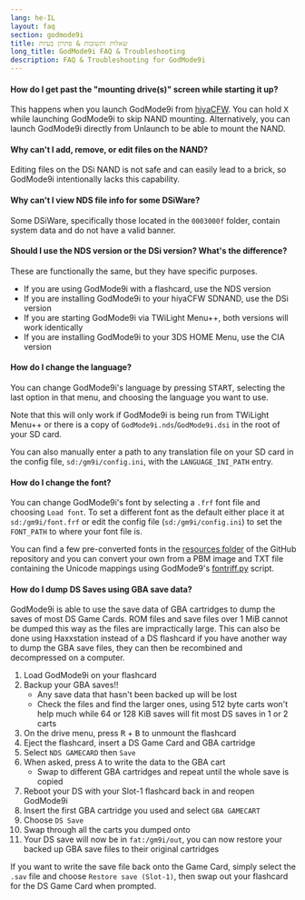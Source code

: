 ```yaml
---
lang: he-IL
layout: faq
section: godmode9i
title: שאלות ותשובות & פתרון בעיות
long_title: GodMode9i FAQ & Troubleshooting
description: FAQ & Troubleshooting for GodMode9i
---
```


#### How do I get past the "mounting drive(s)" screen while starting it up?
This happens when you launch GodMode9i from [hiyaCFW](../hiyacfw). You can hold <kbd class="face">X</kbd> while launching GodMode9i to skip NAND mounting. Alternatively, you can launch GodMode9i directly from Unlaunch to be able to mount the NAND.

#### Why can't I add, remove, or edit files on the NAND?
Editing files on the DSi NAND is not safe and can easily lead to a brick, so GodMode9i intentionally lacks this capability.

#### Why can't I view NDS file info for some DSiWare?
Some DSiWare, specifically those located in the `0003000f` folder, contain system data and do not have a valid banner.

#### Should I use the NDS version or the DSi version? What's the difference?
These are functionally the same, but they have specific purposes.
- If you are using GodMode9i with a flashcard, use the NDS version
- If you are installing GodMode9i to your hiyaCFW SDNAND, use the DSi version
- If you are starting GodMode9i via TWiLight Menu++, both versions will work identically
- If you are installing GodMode9i to your 3DS HOME Menu, use the CIA version

#### How do I change the language?
You can change GodMode9i's language by pressing <kbd>START</kbd>, selecting the last option in that menu, and choosing the language you want to use.

Note that this will only work if GodMode9i is being run from TWiLight Menu++ or there is a copy of `GodMode9i.nds`/`GodMode9i.dsi` in the root of your SD card.

You can also manually enter a path to any translation file on your SD card in the config file, `sd:/gm9i/config.ini`, with the `LANGUAGE_INI_PATH` entry.

#### How do I change the font?
You can change GodMode9i's font by selecting a `.frf` font file and choosing `Load font`. To set a different font as the default either place it at `sd:/gm9i/font.frf` or edit the config file (`sd:/gm9i/config.ini`) to set the `FONT_PATH` to where your font file is.

You can find a few pre-converted fonts in the [resources folder](https://github.com/DS-Homebrew/GodMode9i/tree/master/resources/fonts) of the GitHub repository and you can convert your own from a PBM image and TXT file containing the Unicode mappings using GodMode9's [fontriff.py](https://github.com/d0k3/GodMode9/blob/master/utils/fontriff.py) script.

#### How do I dump DS Saves using GBA save data?
GodMode9i is able to use the save data of GBA cartridges to dump the saves of most DS Game Cards. ROM files and save files over 1 MiB cannot be dumped this way as the files are impractically large. This can also be done using Haxxstation instead of a DS flashcard if you have another way to dump the GBA save files, they can then be recombined and decompressed on a computer.

1. Load GodMode9i on your flashcard
1. Backup your GBA saves!!
   - Any save data that hasn't been backed up will be lost
   - Check the files and find the larger ones, using 512 byte carts won't help much while 64 or 128 KiB saves will fit most DS saves in 1 or 2 carts
1. On the drive menu, press <kbd class="r">R</kbd> + <kbd class="face">B</kbd> to unmount the flashcard
1. Eject the flashcard, insert a DS Game Card and GBA cartridge
1. Select `NDS GAMECARD` then `Save`
1. When asked, press <kbd class="face">A</kbd> to write the data to the GBA cart
   - Swap to different GBA cartridges and repeat until the whole save is copied
1. Reboot your DS with your Slot-1 flashcard back in and reopen GodMode9i
1. Insert the first GBA cartridge you used and select `GBA GAMECART`
1. Choose `DS Save`
1. Swap through all the carts you dumped onto
1. Your DS save will now be in `fat:/gm9i/out`, you can now restore your backed up GBA save files to their original cartridges

If you want to write the save file back onto the Game Card, simply select the `.sav` file and choose `Restore save (Slot-1)`, then swap out your flashcard for the DS Game Card when prompted.
